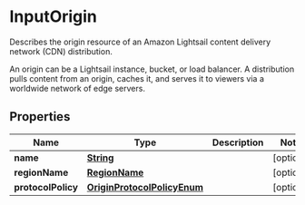 

# InputOrigin

<p>Describes the origin resource of an Amazon Lightsail content delivery network (CDN) distribution.</p> <p>An origin can be a Lightsail instance, bucket, or load balancer. A distribution pulls content from an origin, caches it, and serves it to viewers via a worldwide network of edge servers.</p>

## Properties

| Name | Type | Description | Notes |
|------------ | ------------- | ------------- | -------------|
|**name** | [**String**](String.md) |  |  [optional] |
|**regionName** | [**RegionName**](RegionName.md) |  |  [optional] |
|**protocolPolicy** | [**OriginProtocolPolicyEnum**](OriginProtocolPolicyEnum.md) |  |  [optional] |



